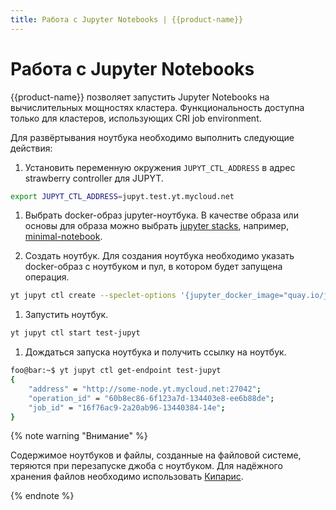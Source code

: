 ```yaml
---
title: Работа с Jupyter Notebooks | {{product-name}}
---
```


# Работа с Jupyter Notebooks

{{product-name}} позволяет запустить Jupyter Notebooks на вычислительных мощностях кластера. Функциональность доступна только для кластеров, использующих CRI job environment.

Для развёртывания ноутбука необходимо выполнить следующие действия:

1. Установить переменную окружения `JUPYT_CTL_ADDRESS` в адрес strawberry controller для JUPYT.
```bash
export JUPYT_CTL_ADDRESS=jupyt.test.yt.mycloud.net
```

1. Выбрать docker-образ jupyter-ноутбука. В качестве образа или основы для образа можно выбрать [jupyter stacks](https://jupyter-docker-stacks.readthedocs.io/en/latest/), например, [minimal-notebook](https://quay.io/jupyter/minimal-notebook).

1. Создать ноутбук. Для создания ноутбука необходимо указать docker-образ с ноутбуком и пул, в котором будет запущена операция.
```bash
yt jupyt ctl create --speclet-options '{jupyter_docker_image="quay.io/jupyter/minimal-notebook"; pool=my-pool}' test-jupyt
```

1. Запустить ноутбук.
```bash
yt jupyt ctl start test-jupyt
```

1. Дождаться запуска ноутбука и получить ссылку на ноутбук.
```bash
foo@bar:~$ yt jupyt ctl get-endpoint test-jupyt
{
    "address" = "http://some-node.yt.mycloud.net:27042";
    "operation_id" = "60b8ec86-6f123a7d-134403e8-ee6b88de";
    "job_id" = "16f76ac9-2a20ab96-13440384-14e";
}
```

{% note warning "Внимание" %}

Содержимое ноутбуков и файлы, созданные на файловой системе, теряются при перезапуске джоба с ноутбуком. Для надёжного хранения файлов необходимо использовать [Кипарис](../user-guide/storage/cypress.md).

{% endnote %}
